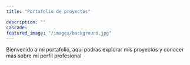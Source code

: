 ```yaml
---
title: "Portafolio de proyectos"

description: ""
cascade:
featured_image: "/images/background.jpg"
---
```

Bienvenido a mi portafolio, aqui podras explorar mis proyectos y conocer más sobre mi perfil profesional
